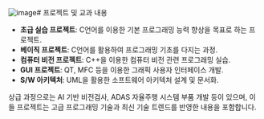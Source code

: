 ![image](https://github.com/themeg87/IntelEdge/assets/153694211/8a8da5a9-dbfe-47e7-a496-f287a3f5c133)# 프로젝트 및 교과 내용

- **초급 실습 프로젝트**: C언어를 이용한 기본 프로그래밍 능력 향상을 목표로 하는 프로젝트.
- **베이직 프로젝트**: C언어를 활용하여 프로그래밍 기초를 다지는 과정.
- **컴퓨터 비전 프로젝트**: C++을 이용한 컴퓨터 비전 관련 프로그래밍 실습.
- **GUI 프로젝트**: QT, MFC 등을 이용한 그래픽 사용자 인터페이스 개발.
- **S/W 아키텍처**: UML을 활용한 소프트웨어 아키텍처 설계 및 문서화.

상급 과정으로는 AI 기반 비전검사, ADAS 자율주행 시스템 부품 개발 등이 있으며, 이들 프로젝트는 고급 프로그래밍 기술과 최신 기술 트렌드를 반영한 내용을 포함합니다.


